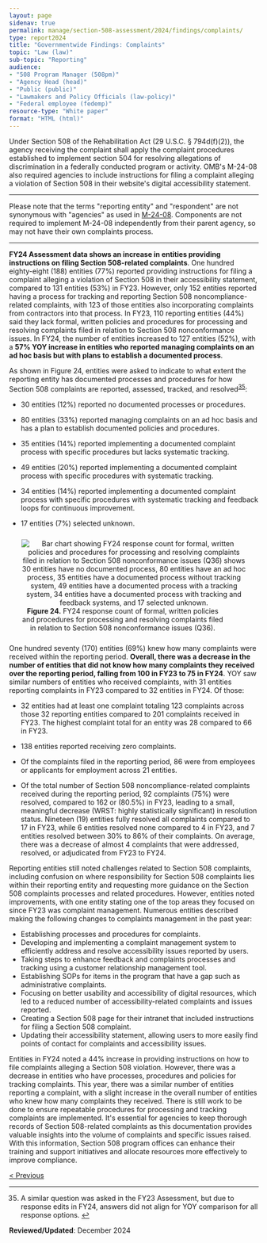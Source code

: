 ```yaml
---
layout: page
sidenav: true
permalink: manage/section-508-assessment/2024/findings/complaints/
type: report2024
title: "Governmentwide Findings: Complaints"
topic: "Law (law)"
sub-topic: "Reporting"
audience:
- "508 Program Manager (508pm)"
- "Agency Head (head)"
- "Public (public)"
- "Lawmakers and Policy Officials (law-policy)"
- "Federal employee (fedemp)"
resource-type: "White paper"
format: "HTML (html)"
---
```

Under Section 508 of the Rehabilitation Act (29 U.S.C. § 794d(f)(2)), the agency receiving the complaint shall apply the complaint procedures established to implement section 504 for resolving allegations of discrimination in a federally conducted program or activity. OMB's M-24-08 also required agencies to include instructions for filing a complaint alleging a violation of Section 508 in their website's digital accessibility statement.

<hr class="breaker-bar-green">
Please note that the terms "reporting entity" and "respondent" are not synonymous with "agencies" as used in <a href="https://www.whitehouse.gov/omb/management/ofcio/m-24-08-strengthening-digital-accessibility-and-the-management-of-section-508-of-the-rehabilitation-act/" target="_blank" class="usa-link--external">M-24-08</a>. Components are not required to implement M-24-08 independently from their parent agency, so may not have their own complaints process.
<hr class="breaker-bar-green">

**FY24 Assessment data shows an increase in entities providing instructions on filing Section 508-related complaints**. One hundred eighty-eight (188) entities (77%) reported providing instructions for filing a complaint alleging a violation of Section 508 in their accessibility statement, compared to 131 entities (53%) in FY23. However, only 152 entities reported having a process for tracking and reporting Section 508 noncompliance-related complaints, with 123 of those entities also incorporating complaints from contractors into that process. In FY23, 110 reporting entities (44%) said they lack formal, written policies and procedures for processing and resolving complaints filed in relation to Section 508 nonconformance issues. In FY24, the number of entities increased to 127 entities (52%), with a **57% YOY increase in entities who reported managing complaints on an ad hoc basis but with plans to establish a documented process**.

As shown in Figure 24, entities were asked to indicate to what extent the reporting entity has documented processes and procedures for how Section 508 complaints are reported, assessed, tracked, and resolved<sup><a href="#fn35" id="fr35">35</a></sup>:

* 30 entities (12%) reported no documented processes or procedures.

* 80 entities (33%) reported managing complaints on an ad hoc basis and has a plan to establish documented policies and procedures.

* 35 entities (14%) reported implementing a documented complaint process with specific procedures but lacks systematic tracking.

* 49 entities (20%) reported implementing a documented complaint process with specific procedures with systematic tracking.

* 34 entities (14%) reported implementing a documented complaint process with specific procedures with systematic tracking and feedback loops for continuous improvement.

* 17 entities (7%) selected unknown.

<div class="tablet:grid-col" style="margin: auto; max-width: 90%; text-align: center; padding: 10px 0px">
   <div class="margin-top-1"><img src="https://assets.section508.gov/assets/images/assessment/fy24/figure-24.jpg" alt="Bar chart showing FY24 response count for formal, written policies and procedures for processing and resolving complaints filed in relation to Section 508 nonconformance issues (Q36) shows 30 entities have no documented process, 80 entities have an ad hoc process, 35 entities have a documented process without tracking system, 49 entities have a documented process with a tracking system, 34 entities have a documented process with tracking and feedback systems, and 17 selected unknown." aria-describedby="figure-24" class="border-2px border-base-light shadow-2 padding-1">
   </div>
   <div class="font-mono-3xs margin-x-auto auto" style="max-width: 90%; text-align: center;"><span id="figure-24"><strong>Figure 24.</strong> FY24 response count of formal, written policies and procedures for processing and resolving complaints filed in relation to Section 508 nonconformance issues (Q36).</span>
   </div>
</div>

One hundred seventy (170) entities (69%) knew how many complaints were received within the reporting period. **Overall, there was a decrease in the number of entities that did not know how many complaints they received over the reporting period, falling from 100 in FY23 to 75 in FY24**. YOY saw similar numbers of entities who received complaints, with 31 entities reporting complaints in FY23 compared to 32 entities in FY24. Of those:

* 32 entities had at least one complaint totaling 123 complaints across those 32 reporting entities compared to 201 complaints received in FY23. The highest complaint total for an entity was 28 compared to 66 in FY23.

* 138 entities reported receiving zero complaints.

* Of the complaints filed in the reporting period, 86 were from employees or applicants for employment across 21 entities.

* Of the total number of Section 508 noncompliance-related complaints received during the reporting period, 92 complaints (75%) were resolved, compared to 162 or (80.5%) in FY23, leading to a small, meaningful decrease (WRST: highly statistically significant) in resolution status. Nineteen (19) entities fully resolved all complaints compared to 17 in FY23, while 6 entities resolved none compared to 4 in FY23, and 7 entities resolved between 30% to 86% of their complaints. On average, there was a decrease of almost 4 complaints that were addressed, resolved, or adjudicated from FY23 to FY24.

<div class="callout-box-left-green">
<p>Reporting entities still noted challenges related to Section 508 complaints, including confusion on where responsibility for Section 508 complaints lies within their reporting entity and requesting more guidance on the Section 508 complaints processes and related procedures. However, entities noted improvements, with one entity stating one of the top areas they focused on since FY23 was complaint management. Numerous entities described making the following changes to complaints management in the past year:</p>
  <ul>
    <li>Establishing processes and procedures for complaints.</li>
    <li>Developing and implementing a complaint management system to efficiently address and resolve accessibility issues reported by users.</li>
    <li>Taking steps to enhance feedback and complaints processes and tracking using a customer relationship management tool.</li>
    <li>Establishing SOPs for items in the program that have a gap such as administrative complaints.</li>
    <li>Focusing on better usability and accessibility of digital resources, which led to a reduced number of accessibility-related complaints and issues reported.</li>
    <li>Creating a Section 508 page for their intranet that included instructions for filing a Section 508 complaint.</li>
    <li>Updating their accessibility statement, allowing users to more easily find points of contact for complaints and accessibility issues.</li>
  </ul>
</div>

Entities in FY24 noted a 44% increase in providing instructions on how to file complaints alleging a Section 508 violation. However, there was a decrease in entities who have processes, procedures and policies for tracking complaints. This year, there was a similar number of entities reporting a complaint, with a slight increase in the overall number of entities who knew how many complaints they received. There is still work to be done to ensure repeatable procedures for processing and tracking complaints are implemented. It's essential for agencies to keep thorough records of Section 508-related complaints as this documentation provides valuable insights into the volume of complaints and specific issues raised. With this information, Section 508 program offices can enhance their training and support initiatives and allocate resources more effectively to improve compliance.

<div id="prev-next-section" class="padding-bottom-2" style="justify-content: space-around;">
    <a class="prev-page" title="Go to previous page" href="{{site.baseurl}}/manage/section-508-assessment/2024/findings/acquisition/">
        < Previous</a>
</div>

<hr class="breaker-bar-green">

<div>
    <h2 style="position: absolute; clip: rect(0 0 0 0); visibility: hidden; opacity: 0;" id="footnote-label">Footnotes</h2>
    <ol start="35">
        <li id="fn35">A similar question was asked in the FY23 Assessment, but due to response edits in FY24, answers did not align for YOY comparison for all response options. <a href="#fr35" aria-label="Back to content">↩</a></li>
    </ol>
</div>

**Reviewed/Updated**: December 2024